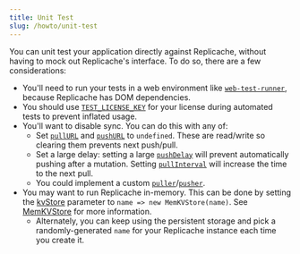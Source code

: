 ```yaml
---
title: Unit Test
slug: /howto/unit-test
---
```


You can unit test your application directly against Replicache, without having to mock out Replicache's interface. To do so, there are a few considerations:

- You'll need to run your tests in a web environment like [`web-test-runner`](https://modern-web.dev/docs/test-runner/overview/), because Replicache has DOM dependencies.
- You should use [`TEST_LICENSE_KEY`](/concepts/licensing#unit-testing) for your license during automated tests to prevent inflated usage.
- You'll want to disable sync. You can do this with any of:
  - Set [`pullURL`](/api/classes/Replicache#pullurl) and [`pushURL`](/api/classes/Replicache#pullurl) to `undefined`. These are read/write so clearing them prevents next push/pull.
  - Set a large delay: setting a large [`pushDelay`](/api/classes/Replicache#pushdelay) will prevent automatically pushing after a mutation. Setting [`pullInterval`](/api/classes/Replicache#pullinterval) will increase the time to the next pull.
  - You could implement a custom [`puller`](/api/classes/Replicache#puller)/[`pusher`](/api/classes/Replicache#pusher).
- You may want to run Replicache in-memory. This can be done by setting the [kvStore](/api/interfaces/ReplicacheOptions#kvStore) parameter to `name => new MemKVStore(name)`. See [MemKVStore](/api/classes/MemKVStore) for more information.
  - Alternately, you can keep using the persistent storage and pick a randomly-generated `name` for your Replicache instance each time you create it.
